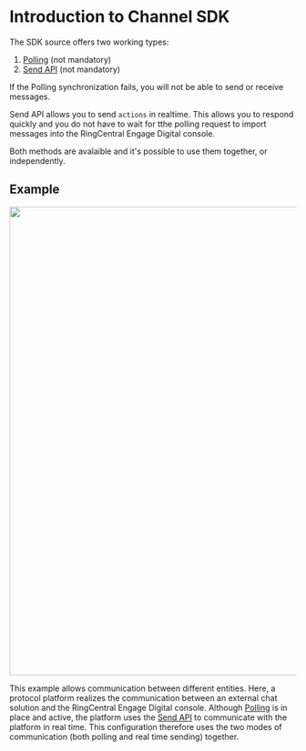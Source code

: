 # Introduction to Channel SDK

The SDK source offers two working types:

1. [Polling](../polling) (not mandatory)
2. [Send API](../send-api) (not mandatory)

If the Polling synchronization fails, you will not be able to send or receive messages.

Send API allows you to send `actions` in realtime. This allows you to respond quickly and you do not have to wait for tthe polling request to import messages into the RingCentral Engage Digital console.

Both methods are avalaible and it's possible to use them together, or independently.

## Example
<img class="img-fluid" width="824" src="../../../img/source-sdk-workflow.png">

This example allows communication between different entities. Here, a protocol platform realizes the communication between an external chat solution and the RingCentral Engage Digital console. Although [Polling](../polling) is in place and active, the platform uses the [Send API](../send-api) to communicate with the platform in real time. This configuration therefore uses the two modes of communication (both polling and real time sending) together.
